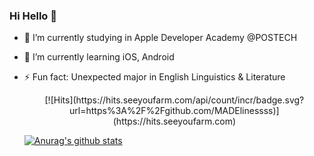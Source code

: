 ### Hi Hello 👋

- 🔭 I’m currently studying in Apple Developer Academy @POSTECH
- 🌱 I’m currently learning iOS, Android
- ⚡ Fun fact: Unexpected major in English Linguistics & Literature

  <div align=center>
  [![Hits](https://hits.seeyoufarm.com/api/count/incr/badge.svg?url=https%3A%2F%2Fgithub.com/MADElinessss)](https://hits.seeyoufarm.com) 
  </div>
  
  [![Anurag's github stats](https://github-readme-stats.vercel.app/api?username=MADElinessss)](https://github.com/MADElinessss/github-readme-stats)
	
